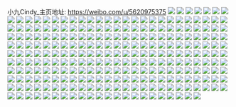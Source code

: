 小九Cindy_主页地址: https://weibo.com/u/5620975375 
![](https://wx4.sinaimg.cn/mw2000/0068p2t9ly1h9fdmw3ja7j32802yob2d.jpg) 
![](https://wx4.sinaimg.cn/mw2000/0068p2t9ly1h9ewv549nkj30u0140dpt.jpg) 
![](https://wx4.sinaimg.cn/mw2000/0068p2t9ly1h9ewv5p651j30u0140139.jpg) 
![](https://wx4.sinaimg.cn/mw2000/0068p2t9ly1h9ewvj1nkhj30u01407dt.jpg) 
![](https://wx4.sinaimg.cn/mw2000/0068p2t9ly1h9ewwbx245j30u0140tkf.jpg) 
![](https://wx4.sinaimg.cn/mw2000/0068p2t9ly1h9aaaaxtk1j32802yo1l0.jpg) 
![](https://wx4.sinaimg.cn/mw2000/0068p2t9ly1h9aaajl7p7j32c0340e82.jpg) 
![](https://wx4.sinaimg.cn/mw2000/0068p2t9ly1h9aaakqq9aj32c03401l0.jpg) 
![](https://wx4.sinaimg.cn/mw2000/0068p2t9ly1h9aaacepnuj32c0340x6q.jpg) 
![](https://wx4.sinaimg.cn/mw2000/0068p2t9ly1h9aaag4urtj30zo1bk7wi.jpg) 
![](https://wx4.sinaimg.cn/mw2000/0068p2t9ly1h9aaaf4ipfj32c03407wj.jpg) 
![](https://wx4.sinaimg.cn/mw2000/0068p2t9ly1h9aaagwh1yj30zo1bku0x.jpg) 
![](https://wx4.sinaimg.cn/mw2000/0068p2t9ly1h9aaa8jm36j30zo1bk7wi.jpg) 
![](https://wx4.sinaimg.cn/mw2000/0068p2t9ly1h9aaaipiztj30zo1bk1ky.jpg) 
![](https://wx4.sinaimg.cn/mw2000/0068p2t9ly1h96j76k1lgj30zo1bknpd.jpg) 
![](https://wx4.sinaimg.cn/mw2000/0068p2t9ly1h96iyor8aij32802yokjo.jpg) 
![](https://wx4.sinaimg.cn/mw2000/0068p2t9ly1h958hgizruj30zk1bfqcl.jpg) 
![](https://wx4.sinaimg.cn/mw2000/0068p2t9ly1h958iyc92kj30zk1bf7hj.jpg) 
![](https://wx4.sinaimg.cn/mw2000/0068p2t9ly1h958iym86pj30zj16a1a9.jpg) 
![](https://wx4.sinaimg.cn/mw2000/0068p2t9ly1h958iy1r1jj30zk1beww2.jpg) 
![](https://wx4.sinaimg.cn/mw2000/0068p2t9ly1h958jlnnc0j30a00a0q3x.jpg) 
![](https://wx4.sinaimg.cn/mw2000/0068p2t9ly1h8z9vyamzuj30u0140wmv.jpg) 
![](https://wx4.sinaimg.cn/mw2000/0068p2t9ly1h8xxo26xppj32802yokjn.jpg) 
![](https://wx4.sinaimg.cn/mw2000/0068p2t9ly1h8wt84ax6ej30zo1bkkjl.jpg) 
![](https://wx4.sinaimg.cn/mw2000/0068p2t9ly1h8ts74rg8wj30zo1bke35.jpg) 
![](https://wx4.sinaimg.cn/mw2000/0068p2t9ly1h8lfo8wf1ej30zo1bkh53.jpg) 
![](https://wx4.sinaimg.cn/mw2000/0068p2t9ly1h8lfo841rhj30zo1bkqv5.jpg) 
![](https://wx4.sinaimg.cn/mw2000/0068p2t9ly1h8lfobbjy1j32802you10.jpg) 
![](https://wx4.sinaimg.cn/mw2000/0068p2t9ly1h8lfoegle0j32802yo7wn.jpg) 
![](https://wx4.sinaimg.cn/mw2000/0068p2t9ly1h8l6kch8s7j30u014043z.jpg) 
![](https://wx4.sinaimg.cn/mw2000/0068p2t9ly1h83ublkmvpj30u0140afk.jpg) 
![](https://wx4.sinaimg.cn/mw2000/0068p2t9ly1h83ubm6tyfj30u014010c.jpg) 
![](https://wx4.sinaimg.cn/mw2000/0068p2t9ly1h83ubl4v09j30u0140k01.jpg) 
![](https://wx4.sinaimg.cn/mw2000/0068p2t9ly1h83ubmxb2pj30u0140dpn.jpg) 
![](https://wx4.sinaimg.cn/mw2000/0068p2t9ly1h83uc7l9uuj30u0140qae.jpg) 
![](https://wx4.sinaimg.cn/mw2000/0068p2t9ly1h83uc83offj30u0140dp0.jpg) 
![](https://wx4.sinaimg.cn/mw2000/0068p2t9ly1h83uckz5w4j30u01hcqc9.jpg) 
![](https://wx4.sinaimg.cn/mw2000/0068p2t9ly1h83uck5d09j30u0140n29.jpg) 
![](https://wx4.sinaimg.cn/mw2000/0068p2t9ly1h7wxzigqjwj30u0140dpt.jpg) 
![](https://wx4.sinaimg.cn/mw2000/0068p2t9ly1h7wxzjy9xlj30u0140tg2.jpg) 
![](https://wx4.sinaimg.cn/mw2000/0068p2t9ly1h7wxzl4em3j30u0140wpd.jpg) 
![](https://wx4.sinaimg.cn/mw2000/0068p2t9ly1h7wxznrxc0j30u0140qac.jpg) 
![](https://wx4.sinaimg.cn/mw2000/0068p2t9ly1h7wxzo8vxpj30u0140n3c.jpg) 
![](https://wx4.sinaimg.cn/mw2000/0068p2t9ly1h7wxzqxfj8j30u0140aka.jpg) 
![](https://wx4.sinaimg.cn/mw2000/0068p2t9ly1h7wxzq20v9j30u0140gs4.jpg) 
![](https://wx4.sinaimg.cn/mw2000/0068p2t9ly1h7wxzqdchcj30u0140gqk.jpg) 
![](https://wx4.sinaimg.cn/mw2000/0068p2t9ly1h7wxzs05y9j30u0140n56.jpg) 
![](https://wx4.sinaimg.cn/mw2000/0068p2t9ly1h7nworv5kaj32802yo4qs.jpg) 
![](https://wx4.sinaimg.cn/mw2000/0068p2t9ly1h7nwou8gfkj32802yoe84.jpg) 
![](https://wx4.sinaimg.cn/mw2000/0068p2t9ly1h7nwov8090j30zo1bknpd.jpg) 
![](https://wx4.sinaimg.cn/mw2000/0068p2t9ly1h7nwow458hj30zo1bkkjl.jpg) 
![](https://wx4.sinaimg.cn/mw2000/0068p2t9ly1h7n9bisoevj32802yo7wl.jpg) 
![](https://wx4.sinaimg.cn/mw2000/0068p2t9ly1h7iz2z4d61j32802yo1l5.jpg) 
![](https://wx4.sinaimg.cn/mw2000/0068p2t9ly1h7iz32o7foj32802yo1l2.jpg) 
![](https://wx4.sinaimg.cn/mw2000/0068p2t9ly1h7iz3a7tphj32802yo4qs.jpg) 
![](https://wx4.sinaimg.cn/mw2000/0068p2t9ly1h7iz3cu7u9j32802yo1l0.jpg) 
![](https://wx4.sinaimg.cn/mw2000/0068p2t9ly1h7iz45byxkj30u01hctp6.jpg) 
![](https://wx4.sinaimg.cn/mw2000/0068p2t9ly1h7hupsnorlj32802yob2c.jpg) 
![](https://wx4.sinaimg.cn/mw2000/0068p2t9ly1h7hupoxsnej32c03401ky.jpg) 
![](https://wx4.sinaimg.cn/mw2000/0068p2t9ly1h7hupo36w7j32802yo4qs.jpg) 
![](https://wx4.sinaimg.cn/mw2000/0068p2t9ly1h7hukko2o1j32802yo1l0.jpg) 
![](https://wx4.sinaimg.cn/mw2000/0068p2t9ly1h7hukn9yruj32802you0z.jpg) 
![](https://wx4.sinaimg.cn/mw2000/0068p2t9ly1h7hukpnqwwj32802yoqv7.jpg) 
![](https://wx4.sinaimg.cn/mw2000/0068p2t9ly1h7hukrqi1yj320i2oonpe.jpg) 
![](https://wx4.sinaimg.cn/mw2000/0068p2t9ly1h7hle69c96j30zo1bkwxg.jpg) 
![](https://wx4.sinaimg.cn/mw2000/0068p2t9ly1h7gmafxhctj32802yob2b.jpg) 
![](https://wx4.sinaimg.cn/mw2000/0068p2t9ly1h7gmah5apej32c0340x6p.jpg) 
![](https://wx4.sinaimg.cn/mw2000/0068p2t9ly1h7gmagjwxjj32c03401ky.jpg) 
![](https://wx4.sinaimg.cn/mw2000/0068p2t9ly1h7gmadtw6dj32802yo1iu.jpg) 
![](https://wx4.sinaimg.cn/mw2000/0068p2t9ly1h7gmahv5gej32c0340kjl.jpg) 
![](https://wx4.sinaimg.cn/mw2000/0068p2t9ly1h7gmaioy5kj32c0340npd.jpg) 
![](https://wx4.sinaimg.cn/mw2000/0068p2t9ly1h7gmabvsg8j32c0340e82.jpg) 
![](https://wx4.sinaimg.cn/mw2000/0068p2t9ly1h7gmajm6igj32c03404qq.jpg) 
![](https://wx4.sinaimg.cn/mw2000/0068p2t9ly1h7gmbde255j32c0340npe.jpg) 
![](https://wx4.sinaimg.cn/mw2000/0068p2t9ly1h7glio2j5vj30zo256qv5.jpg) 
![](https://wx4.sinaimg.cn/mw2000/0068p2t9ly1h7fgyr1z8yj30nv0vuaf0.jpg) 
![](https://wx4.sinaimg.cn/mw2000/0068p2t9ly1h7fgyq2u58j30m10tdq7g.jpg) 
![](https://wx4.sinaimg.cn/mw2000/0068p2t9ly1h7fgyqjf2cj30o30w44f8.jpg) 
![](https://wx4.sinaimg.cn/mw2000/0068p2t9ly1h7fgyrjyabj30nj0uph0b.jpg) 
![](https://wx4.sinaimg.cn/mw2000/0068p2t9ly1h7fgys1ne7j30oc0wgaq4.jpg) 
![](https://wx4.sinaimg.cn/mw2000/0068p2t9ly1h7fgyskxhkj30q90vih2x.jpg) 
![](https://wx4.sinaimg.cn/mw2000/0068p2t9ly1h7fgyt342fj30o60uadus.jpg) 
![](https://wx4.sinaimg.cn/mw2000/0068p2t9ly1h7fgytpxxwj30ne0uq79j.jpg) 
![](https://wx4.sinaimg.cn/mw2000/0068p2t9ly1h7fgyu5xrgj30pd0xtq9f.jpg) 
![](https://wx4.sinaimg.cn/mw2000/0068p2t9ly1h7avdbgskoj32802yox6r.jpg) 
![](https://wx4.sinaimg.cn/mw2000/0068p2t9ly1h7avddaydpj32802yo4kz.jpg) 
![](https://wx4.sinaimg.cn/mw2000/0068p2t9ly1h7avf62omlj32802yoe3d.jpg) 
![](https://wx4.sinaimg.cn/mw2000/0068p2t9ly1h7avddrr5ej30u013g41h.jpg) 
![](https://wx4.sinaimg.cn/mw2000/0068p2t9ly1h7avd8kbhej30u013otjc.jpg) 
![](https://wx4.sinaimg.cn/mw2000/0068p2t9ly1h7avddylw5j30u0134gnp.jpg) 
![](https://wx4.sinaimg.cn/mw2000/0068p2t9ly1h7avdew5pwj32c0340e84.jpg) 
![](https://wx4.sinaimg.cn/mw2000/0068p2t9ly1h77yrf6glxj32802yoe82.jpg) 
![](https://wx4.sinaimg.cn/mw2000/0068p2t9ly1h77yq2hxm3j32802yo7wn.jpg) 
![](https://wx4.sinaimg.cn/mw2000/0068p2t9ly1h77ypz2mfbj32802yo7wh.jpg) 
![](https://wx4.sinaimg.cn/mw2000/0068p2t9ly1h77yps5gj3j32802yowvt.jpg) 
![](https://wx4.sinaimg.cn/mw2000/0068p2t9ly1h77ypw9sl1j32802yoqt7.jpg) 
![](https://wx4.sinaimg.cn/mw2000/0068p2t9ly1h77yrk5kcvj32802yonpd.jpg) 
![](https://wx4.sinaimg.cn/mw2000/0068p2t9ly1h77ytcntjxj32802yoe82.jpg) 
![](https://wx4.sinaimg.cn/mw2000/0068p2t9ly1h6w3komv9dj30zo1bk3zm.jpg) 
![](https://wx4.sinaimg.cn/mw2000/0068p2t9ly1h6w3kp4a4fj32c0340qv5.jpg) 
![](https://wx4.sinaimg.cn/mw2000/0068p2t9ly1h6w3knz3s5j32c0340b2a.jpg) 
![](https://wx4.sinaimg.cn/mw2000/0068p2t9ly1h6w3kpur04j32c03407wi.jpg) 
![](https://wx4.sinaimg.cn/mw2000/0068p2t9ly1h6w3kqg020j32c03401ky.jpg) 
![](https://wx4.sinaimg.cn/mw2000/0068p2t9ly1h6w3kr12ebj32c0340x6p.jpg) 
![](https://wx4.sinaimg.cn/mw2000/0068p2t9ly1h6w3krszg4j32c03407wi.jpg) 
![](https://wx4.sinaimg.cn/mw2000/0068p2t9ly1h6w3ksizztj32c03404qq.jpg) 
![](https://wx4.sinaimg.cn/mw2000/0068p2t9ly1h6w3kta7unj32c0340e82.jpg) 
![](https://wx4.sinaimg.cn/mw2000/0068p2t9ly1h6w3ku23scj32c0340b2a.jpg) 
![](https://wx4.sinaimg.cn/mw2000/0068p2t9ly1h6w3kumy4gj312c1f4jte.jpg) 
![](https://wx4.sinaimg.cn/mw2000/0068p2t9ly1h6w3kv4cl0j32c0340npd.jpg) 
![](https://wx4.sinaimg.cn/mw2000/0068p2t9ly1h6w3kvureoj32c03407wi.jpg) 
![](https://wx4.sinaimg.cn/mw2000/0068p2t9ly1h6kl8mvdesj32c034019s.jpg) 
![](https://wx4.sinaimg.cn/mw2000/0068p2t9ly1h6kc8ih4nmj30u0140wo2.jpg) 
![](https://wx4.sinaimg.cn/mw2000/0068p2t9ly1h6kc8i0rmnj30u01400xv.jpg) 
![](https://wx4.sinaimg.cn/mw2000/0068p2t9ly1h6kc8jbpkzj30u0140q8m.jpg) 
![](https://wx4.sinaimg.cn/mw2000/0068p2t9ly1h6kc8junpaj30u0140aka.jpg) 
![](https://wx4.sinaimg.cn/mw2000/0068p2t9ly1h6dchmuzxgj30u0140diq.jpg) 
![](https://wx4.sinaimg.cn/mw2000/0068p2t9ly1h6dchmd06oj30u014047u.jpg) 
![](https://wx4.sinaimg.cn/mw2000/0068p2t9ly1h6dciork3oj30u0140104.jpg) 
![](https://wx4.sinaimg.cn/mw2000/0068p2t9ly1h6dcipelf5j30u014041u.jpg) 
![](https://wx4.sinaimg.cn/mw2000/0068p2t9ly1h68qhklphoj30u0140q5z.jpg) 
![](https://wx4.sinaimg.cn/mw2000/0068p2t9ly1h68qhjwfhlj30u014076s.jpg) 
![](https://wx4.sinaimg.cn/mw2000/0068p2t9ly1h68qhl58hwj30u0140gp9.jpg) 
![](https://wx4.sinaimg.cn/mw2000/0068p2t9ly1h68qhlswczj30u0140k0v.jpg) 
![](https://wx4.sinaimg.cn/mw2000/0068p2t9ly1h67mxcnywdj30u0140dpr.jpg) 
![](https://wx4.sinaimg.cn/mw2000/0068p2t9ly1h67o1sf0iij30u0140agk.jpg) 
![](https://wx4.sinaimg.cn/mw2000/0068p2t9ly1h67o1rux0wj30u0140tda.jpg) 
![](https://wx4.sinaimg.cn/mw2000/0068p2t9ly1h67o1t00hej30u0140wjs.jpg) 
![](https://wx4.sinaimg.cn/mw2000/0068p2t9ly1h67o1tn7ojj30u0140wp2.jpg) 
![](https://wx4.sinaimg.cn/mw2000/0068p2t9ly1h66i88yg7bj32802yo1l0.jpg) 
![](https://wx4.sinaimg.cn/mw2000/0068p2t9ly1h66i8bl53zj32802yo4qs.jpg) 
![](https://wx4.sinaimg.cn/mw2000/0068p2t9ly1h65gmmkj02j32c0340npf.jpg) 
![](https://wx4.sinaimg.cn/mw2000/0068p2t9ly1h658d2qm7gj30u0140jub.jpg) 
![](https://wx4.sinaimg.cn/mw2000/0068p2t9ly1h658dycewsj30u0140dhq.jpg) 
![](https://wx4.sinaimg.cn/mw2000/0068p2t9ly1h658d38c0pj30u0140diz.jpg) 
![](https://wx4.sinaimg.cn/mw2000/0068p2t9ly1h658d55fy3j30u0140dqa.jpg) 
![](https://wx4.sinaimg.cn/mw2000/0068p2t9ly1h630xipo5tj30u0140jyy.jpg) 
![](https://wx4.sinaimg.cn/mw2000/0068p2t9ly1h630xi0xfhj30u0140wml.jpg) 
![](https://wx4.sinaimg.cn/mw2000/0068p2t9ly1h630y0y5gej30u0140wna.jpg) 
![](https://wx4.sinaimg.cn/mw2000/0068p2t9ly1h622toaej7j30u01404ac.jpg) 
![](https://wx4.sinaimg.cn/mw2000/0068p2t9ly1h622u5cocvj30r61ccq7b.jpg) 
![](https://wx4.sinaimg.cn/mw2000/0068p2t9ly1h60kduo9h1j30u0140dmy.jpg) 
![](https://wx4.sinaimg.cn/mw2000/0068p2t9ly1h60kdv9zhxj30u01400um.jpg) 
![](https://wx4.sinaimg.cn/mw2000/0068p2t9ly1h60k8xsmxej30u0140dko.jpg) 
![](https://wx4.sinaimg.cn/mw2000/0068p2t9ly1h60k8yqdkbj30u0140aba.jpg) 
![](https://wx4.sinaimg.cn/mw2000/0068p2t9ly1h60k8z6a1lj30u014040h.jpg) 
![](https://wx4.sinaimg.cn/mw2000/0068p2t9ly1h60k8wmvh7j30u0140gmx.jpg) 
![](https://wx4.sinaimg.cn/mw2000/0068p2t9ly1h60kamgfkmj30u0140mzg.jpg) 
![](https://wx4.sinaimg.cn/mw2000/0068p2t9ly1h60opm0kt9j30u0140q6i.jpg) 
![](https://wx4.sinaimg.cn/mw2000/0068p2t9ly1h60pg84jxvj30u0140q3w.jpg) 
![](https://wx4.sinaimg.cn/mw2000/0068p2t9ly1h5zg75ikqkj30u0140dhk.jpg) 
![](https://wx4.sinaimg.cn/mw2000/0068p2t9ly1h5zg73oubmj30u0140wi1.jpg) 
![](https://wx4.sinaimg.cn/mw2000/0068p2t9ly1h5zg73znegj30u014076d.jpg) 
![](https://wx4.sinaimg.cn/mw2000/0068p2t9ly1h5zg732xfzj30u0140ta1.jpg) 
![](https://wx4.sinaimg.cn/mw2000/0068p2t9ly1h5zg74cck9j30u0140jw2.jpg) 
![](https://wx4.sinaimg.cn/mw2000/0068p2t9ly1h5zg74y5gpj30u01400yf.jpg) 
![](https://wx4.sinaimg.cn/mw2000/0068p2t9ly1h5zg73chm0j30u01407an.jpg) 
![](https://wx4.sinaimg.cn/mw2000/0068p2t9ly1h5zg74nssdj30u0140dk5.jpg) 
![](https://wx4.sinaimg.cn/mw2000/0068p2t9ly1h5zg7ejy4rj30u0140gmw.jpg) 
![](https://wx4.sinaimg.cn/mw2000/0068p2t9ly1h5v1wj83ttj30u0140af2.jpg) 
![](https://wx4.sinaimg.cn/mw2000/0068p2t9ly1h5v1wixlgdj30u0140q7j.jpg) 
![](https://wx4.sinaimg.cn/mw2000/0068p2t9ly1h5v1wiqh6hj30u0140jvz.jpg) 
![](https://wx4.sinaimg.cn/mw2000/0068p2t9ly1h5uwlxsstyj30u01407b5.jpg) 
![](https://wx4.sinaimg.cn/mw2000/0068p2t9ly1h5v182xitmj30u0140wj6.jpg) 
![](https://wx4.sinaimg.cn/mw2000/0068p2t9ly1h5uuueqou0j30u0140wm9.jpg) 
![](https://wx4.sinaimg.cn/mw2000/0068p2t9ly1h5uwlyjyfcj30u0140jw7.jpg) 
![](https://wx4.sinaimg.cn/mw2000/0068p2t9ly1h5uwlz08k7j30u0140dme.jpg) 
![](https://wx4.sinaimg.cn/mw2000/0068p2t9ly1h5uwn18yezj30u0140q9j.jpg) 
![](https://wx4.sinaimg.cn/mw2000/0068p2t9ly1h5ttfyq4m4j32802yokjm.jpg) 
![](https://wx4.sinaimg.cn/mw2000/0068p2t9ly1h5tteniy2nj322o2rkqv5.jpg) 
![](https://wx4.sinaimg.cn/mw2000/0068p2t9ly1h5ttjd19d8j31vi2hze81.jpg) 
![](https://wx4.sinaimg.cn/mw2000/0068p2t9ly1h5ttekead8j32c0340u0x.jpg) 
![](https://wx4.sinaimg.cn/mw2000/0068p2t9ly1h5ttel1glvj32c0340npd.jpg) 
![](https://wx4.sinaimg.cn/mw2000/0068p2t9ly1h5ttelzgpcj32c0340x6q.jpg) 
![](https://wx4.sinaimg.cn/mw2000/0068p2t9ly1h5rivodavfj30u0140wmr.jpg) 
![](https://wx4.sinaimg.cn/mw2000/0068p2t9ly1h5rivo30gej30u0140wix.jpg) 
![](https://wx4.sinaimg.cn/mw2000/0068p2t9ly1h5rivokjtgj30u0140k09.jpg) 
![](https://wx4.sinaimg.cn/mw2000/0068p2t9ly1h5rivorlx2j30u0140n1p.jpg) 
![](https://wx4.sinaimg.cn/mw2000/0068p2t9ly1h5rivp0udij30u014045b.jpg) 
![](https://wx4.sinaimg.cn/mw2000/0068p2t9ly1h5rivp7v0yj30u01400zt.jpg) 
![](https://wx4.sinaimg.cn/mw2000/0068p2t9ly1h5rj3ekszlj30u0140q9m.jpg) 
![](https://wx4.sinaimg.cn/mw2000/0068p2t9ly1h5rj3euyp3j30u0140tgk.jpg) 
![](https://wx4.sinaimg.cn/mw2000/0068p2t9ly1h5rj3ed1wzj30u014078k.jpg) 
![](https://wx4.sinaimg.cn/mw2000/0068p2t9ly1h5q9s77vtjj30u0140aid.jpg) 
![](https://wx4.sinaimg.cn/mw2000/0068p2t9ly1h5q9s7pxqjj30u0140jzm.jpg) 
![](https://wx4.sinaimg.cn/mw2000/0068p2t9ly1h5q9s815yzj30u0140te1.jpg) 
![](https://wx4.sinaimg.cn/mw2000/0068p2t9ly1h5q9s6o6gvj30u0140781.jpg) 
![](https://wx4.sinaimg.cn/mw2000/0068p2t9ly1h5o1xwn5aej32802yo4qs.jpg) 
![](https://wx4.sinaimg.cn/mw2000/0068p2t9ly1h5o1y0bmafj32c0340kjm.jpg) 
![](https://wx4.sinaimg.cn/mw2000/0068p2t9ly1h5o1xzc64rj32802yox6r.jpg) 
![](https://wx4.sinaimg.cn/mw2000/0068p2t9ly1h5o1xubqc1j32c0340x6q.jpg) 
![](https://wx4.sinaimg.cn/mw2000/0068p2t9ly1h5ms6dwle0j30u01407aq.jpg) 
![](https://wx4.sinaimg.cn/mw2000/0068p2t9ly1h5ms2g7daij30u0140n2l.jpg) 
![](https://wx4.sinaimg.cn/mw2000/0068p2t9ly1h5ms2gmce4j30u0140jy5.jpg) 
![](https://wx4.sinaimg.cn/mw2000/0068p2t9ly1h5ms2fj9anj30u01407b2.jpg) 
![](https://wx4.sinaimg.cn/mw2000/0068p2t9ly1h5ms2s6welj30u0140dkw.jpg) 
![](https://wx4.sinaimg.cn/mw2000/0068p2t9ly1h5ms2shdg0j30u0140jvc.jpg) 
![](https://wx4.sinaimg.cn/mw2000/0068p2t9ly1h5ms2sxfcgj30u0140q6j.jpg) 
![](https://wx4.sinaimg.cn/mw2000/0068p2t9ly1h5ms2tbpy9j30u0140ad9.jpg) 
![](https://wx4.sinaimg.cn/mw2000/0068p2t9ly1h5ms2rg2wpj30u0140n21.jpg) 
![](https://wx4.sinaimg.cn/mw2000/0068p2t9ly1h5ljmbii20j30u0140qao.jpg) 
![](https://wx4.sinaimg.cn/mw2000/0068p2t9ly1h5ljmbuaj4j30u0140q6p.jpg) 
![](https://wx4.sinaimg.cn/mw2000/0068p2t9ly1h5ljmcbd1bj30u0140gt2.jpg) 
![](https://wx4.sinaimg.cn/mw2000/0068p2t9ly1h5ljmejqfgj30u0140q8t.jpg) 
![](https://wx4.sinaimg.cn/mw2000/0068p2t9ly1h5ljmczblwj30u0140437.jpg) 
![](https://wx4.sinaimg.cn/mw2000/0068p2t9ly1h5ljnts9mej30u014044g.jpg) 
![](https://wx4.sinaimg.cn/mw2000/0068p2t9ly1h5ljmds4z8j30u0140af8.jpg) 
![](https://wx4.sinaimg.cn/mw2000/0068p2t9ly1h5lmd3trh8j30u0140q8p.jpg) 
![](https://wx4.sinaimg.cn/mw2000/0068p2t9ly1h5fyhti6nij32c0340b2b.jpg) 
![](https://wx4.sinaimg.cn/mw2000/0068p2t9ly1h5fyhuxc37j32c0340hdu.jpg) 
![](https://wx4.sinaimg.cn/mw2000/0068p2t9ly1h5errvlt6nj32c0340x6q.jpg) 
![](https://wx4.sinaimg.cn/mw2000/0068p2t9ly1h5errwkgp5j33402c0b2b.jpg) 
![](https://wx4.sinaimg.cn/mw2000/0068p2t9ly1h5erry1lrsj33402c01kz.jpg) 
![](https://wx4.sinaimg.cn/mw2000/0068p2t9ly1h5begkzex5j31ll26h1l1.jpg) 
![](https://wx4.sinaimg.cn/mw2000/0068p2t9ly1h5behnxzxsj31mq279e83.jpg) 
![](https://wx4.sinaimg.cn/mw2000/0068p2t9ly1h5behqcxqyj31so2fnb2c.jpg) 
![](https://wx4.sinaimg.cn/mw2000/0068p2t9ly1h5behlfa53j32c0340hdx.jpg) 
![](https://wx4.sinaimg.cn/mw2000/0068p2t9ly1h5behm8fkkj30u0140dth.jpg) 
![](https://wx4.sinaimg.cn/mw2000/0068p2t9ly1h58hsidhpmj32802yo4qs.jpg) 
![](https://wx4.sinaimg.cn/mw2000/0068p2t9ly1h58hvf5zl1j32802yo4qs.jpg) 
![](https://wx4.sinaimg.cn/mw2000/0068p2t9ly1h58hsn8bepj32802yoqv9.jpg) 
![](https://wx4.sinaimg.cn/mw2000/0068p2t9ly1h58hso2jpnj30zk1bengb.jpg) 
![](https://wx4.sinaimg.cn/mw2000/0068p2t9ly1h58hvc5h3ij32802yoqv7.jpg) 
![](https://wx4.sinaimg.cn/mw2000/0068p2t9ly1h58hxsrkhkj32802yohdv.jpg) 
![](https://wx4.sinaimg.cn/mw2000/0068p2t9ly1h58hvs4picj30zo1bkb29.jpg) 
![](https://wx4.sinaimg.cn/mw2000/0068p2t9ly1h58hxvespjj32802yob2b.jpg) 
![](https://wx4.sinaimg.cn/mw2000/0068p2t9ly1h54yenh3wkj32802yo4qs.jpg) 
![](https://wx4.sinaimg.cn/mw2000/0068p2t9ly1h51btzmgdzj32802yo1l0.jpg) 
![](https://wx4.sinaimg.cn/mw2000/0068p2t9ly1h51bsokyf5j32072oahdw.jpg) 
![](https://wx4.sinaimg.cn/mw2000/0068p2t9ly1h51bt3bkm3j32802yohdw.jpg) 
![](https://wx4.sinaimg.cn/mw2000/0068p2t9ly1h51bta3qvij32802yo4qs.jpg) 
![](https://wx4.sinaimg.cn/mw2000/0068p2t9ly1h51eh2bs22j32c03401ky.jpg) 
![](https://wx4.sinaimg.cn/mw2000/0068p2t9ly1h4xtynw81sj32802you0z.jpg) 
![](https://wx4.sinaimg.cn/mw2000/0068p2t9ly1h4xtyuomkoj32802yoe84.jpg) 
![](https://wx4.sinaimg.cn/mw2000/0068p2t9ly1h4rwuk5fm9j32c0340qv6.jpg) 
![](https://wx4.sinaimg.cn/mw2000/0068p2t9ly1h4qzr2wuv2j32802yo4qu.jpg) 
![](https://wx4.sinaimg.cn/mw2000/0068p2t9ly1h4pkt7lz3uj32c0340kjm.jpg) 
![](https://wx4.sinaimg.cn/mw2000/0068p2t9ly1h4pkt8jjf9j32c0340e82.jpg) 
![](https://wx4.sinaimg.cn/mw2000/0068p2t9ly1h4pkt9ohtyj32c0340e82.jpg) 
![](https://wx4.sinaimg.cn/mw2000/0068p2t9ly1h4ka5d3jwgj30u0140tff.jpg) 
![](https://wx4.sinaimg.cn/mw2000/0068p2t9ly1h4ka5duib4j30u0140gsq.jpg) 
![](https://wx4.sinaimg.cn/mw2000/0068p2t9ly1h4ka5ehc17j30u0140113.jpg) 
![](https://wx4.sinaimg.cn/mw2000/0068p2t9ly1h4ka5gwln8j30u0140k0k.jpg) 
![](https://wx4.sinaimg.cn/mw2000/0068p2t9ly1h4ka5f0ynwj30u0140442.jpg) 
![](https://wx4.sinaimg.cn/mw2000/0068p2t9ly1h4ka5fpk0jj30u01407cx.jpg) 
![](https://wx4.sinaimg.cn/mw2000/0068p2t9ly1h4ka5g88phj31400u0qc8.jpg) 
![](https://wx4.sinaimg.cn/mw2000/0068p2t9ly1h4ka5hd51qj30qo1bedm3.jpg) 
![](https://wx4.sinaimg.cn/mw2000/0068p2t9ly1h4knpcvodcj30u01407dk.jpg) 
![](https://wx4.sinaimg.cn/mw2000/0068p2t9ly1h4fdxo7a2qj32802yoqv7.jpg) 
![](https://wx4.sinaimg.cn/mw2000/0068p2t9ly1h4fdxquzmaj32802yoqv7.jpg) 
![](https://wx4.sinaimg.cn/mw2000/0068p2t9ly1h4fdxrk50xj31uw2h61ky.jpg) 
![](https://wx4.sinaimg.cn/mw2000/0068p2t9ly1h47rxor9grj30u0140tg3.jpg) 
![](https://wx4.sinaimg.cn/mw2000/0068p2t9ly1h47rxbf5o7j30u0140dm5.jpg) 
![](https://wx4.sinaimg.cn/mw2000/0068p2t9ly1h48ylgfpz5j30u01hcdmd.jpg) 
